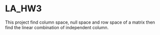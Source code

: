 # LA_HW3
This project find column space, null space and row space of a matrix then find the linear combination of independent column.
